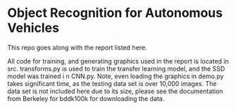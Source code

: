 # Object Recognition for Autonomous Vehicles
This repo goes along with the report listed here.

All code for training, and generating graphics used in the report is located in src.
transforms.py is used to train the transfer learning model, and the SSD model was trained i n CNN.py.
Note, even loading the graphics in demo.py takes significant time, as the testing data set is over 10,000 images. The data set is not included here due to its size, please see the documentation from Berkeley for bddk100k for downloading the data.